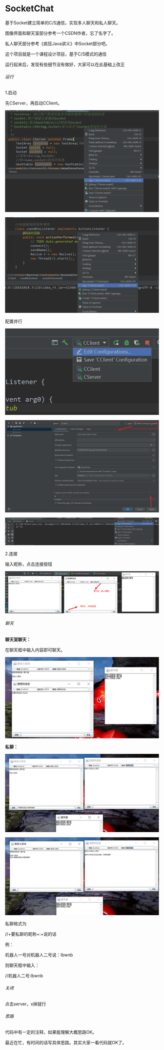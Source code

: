 # SocketChat
基于Socket建立简单的C/S通信，实现多人聊天和私人聊天。

图像界面和聊天室部分参考一个CSDN作者，忘了名字了。

私人聊天部分参考《疯狂Java讲义》中Socket部分吧。

这个项目就是一个课程设计项目，基于C/S模式的通信

运行起来后，发现有些细节没有做好，大家可以在此基础上改正

###### 运行

1.启动

先CServer，再启动CClient。

![](.\imags\启动server.png)

![](.\imags\启动client.png)

配置并行

![](.\imags\配置客户端并行.png)

![](.\imags\配置客户端并行2.png)

![](.\imags\再启动一个client.png)

2.连接

输入昵称，点击连接按钮

![](.\imags\连接服务器.png)

###### 聊天

**聊天室聊天：**

在聊天框中输入内容即可聊天。

![](.\imags\公共聊天.png)

**私聊：**

![](.\imags\准备发送私聊.png)

![](.\imags\发送完私聊.png)

私聊格式为

//+要私聊的昵称+:+说的话

例：

机器人一号对机器人二号说：lbwnb

则聊天框中输入：

//机器人二号:lbwnb



###### 关闭

点击server，x掉就行

###### 思路

代码中有一定的注释，如果能理解大概思路OK。

最近在忙，有时间的话写具体思路。其实大家一看代码就OK了。

